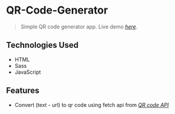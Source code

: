 # QR-Code-Generator
> Simple QR code generator app.
> Live demo [_here_](https://bre.is/VKzcnWVX).
## Technologies Used
- HTML
- Sass
- JavaScript
## Features
- Convert (text - url) to qr code using fetch api from [_QR code API_](https://goqr.me/api/)
